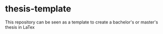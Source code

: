 # thesis-template
This repository can be seen as a template to create a bachelor's or master's thesis in LaTex
